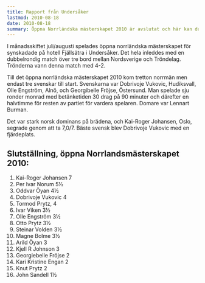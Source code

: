 ```yaml
---
title: Rapport från Undersåker
lastmod: 2010-08-18
date: 2010-08-18
summary: Öppna Norrländska mästerskapet 2010 är avslutat och här kan du läsa en rapport från turneringen.
---
```


I månadsskiftet juli/augusti spelades öppna norrländska mästerskapet för synskadade på hotell Fjällsätra i Undersåker. Det hela inleddes med en dubbelrondig match över tre bord mellan Nordsverige och Tröndelag. Trönderna vann denna match med 4-2.

Till det öppna norrländska mästerskapet 2010 kom tretton norrmän men endast tre svenskar till start. Svenskarna var Dobrivoje Vukovic, Hudiksvall, Olle Engström, Alnö, och Georgibelle Fröjse, Östersund. Man spelade sju ronder monrad med betänketiden 30 drag på 90 minuter och därefter en halvtimme för resten av partiet för vardera spelaren. Domare var Lennart Burman.

Det var stark norsk dominans på brädena, och Kai-Roger Johansen, Oslo, segrade genom att ta 7,0/7. Bäste svensk blev Dobrivoje Vukovic med en fjärdeplats.

Slutställning, öppna Norrlandsmästerskapet 2010:
----------

1. Kai-Roger Johansen 7
2. Per Ivar Norum 5½
3. Oddvar Öyan 4½
4. Dobrivoje Vukovic 4
5. Tormod Prytz, 4
6. Ivar Viken 3½
7. Olle Engström 3½
8. Otto Prytz 3½
9. Steinar Volden 3½
10. Magne Bolme 3½
11. Arild Öyan 3
12. Kjell R Johnson 3
13. Georgiebelle Fröjse 2
14. Kari Kristine Engan 2
15. Knut Prytz 2
16. John Sandell 1½